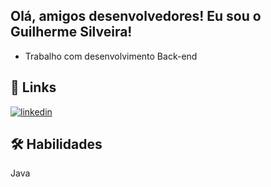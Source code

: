 ## Olá, amigos desenvolvedores! Eu sou o Guilherme Silveira!

- Trabalho com desenvolvimento Back-end

## 🔗 Links
[![linkedin](https://img.shields.io/badge/linkedin-0A66C2?style=for-the-badge&logo=linkedin&logoColor=white)](https://www.linkedin.com/in/guilherme-silveira-013b75249/)


## 🛠 Habilidades
Java 
